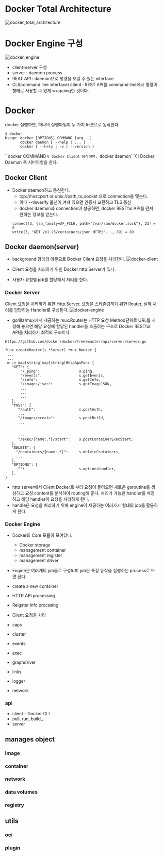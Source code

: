 # Docker Total Architecture
![docker_total_architecture](https://cloud.githubusercontent.com/assets/9585881/16713210/eab33898-46da-11e6-9052-7a8679c44478.PNG)

# Docker Engine 구성
![docker_engine](https://cloud.githubusercontent.com/assets/9585881/16617978/d14d0058-43c1-11e6-8acb-5c694916a951.PNG)

- client-server 구성
- server : daemon process
- REAT API : daemon으로 명령을 보낼 수 있는 interface
- CLI(command line interface) client : REST API를 command line에서 명령어 형태로 사용할 수 있게 wrapping한 것이다. 

# Docker 
docker 실행하면, 하나의 실행파일이 두 가지 버젼으로 동작한다. 
```
$ docker
Usage: docker [OPTIONS] COMMAND [arg...]
       docker daemon [ --help | ... ]
       docker [ --help | -v | --version ]
```
``docker COMMAND```가 Docker Client 동작이며, ```docker daemon```이 Docker Daemon 즉 서버역할을 한다. 

## Docker Client
- Docker daemon하고 통신한다.
  - tcp://host:port or unix://path_to_socket 으로 connection를 맺는다. 
   - 이때 --tlsverify 옵션이 켜져 있으면 인증서 교환하고 TLS 통신
  - docker daemon과 connection이 성공하면, docker RESTful API를 던져 원하는 정보를 얻는다.
   ```
   connect(3, {sa_family=AF_FILE, path="/var/run/docker.sock"}, 23) = 0
   write(3, "GET /v1.23/containers/json HTTP/"..., 89) = 89
   ```

## Docker daemon(server)
- background 형태의 데몬으로 Docker Client 요청을 처리한다. 
![docker-client](https://cloud.githubusercontent.com/assets/9585881/16717856/fef45c08-4755-11e6-837c-838024d24035.PNG)

- Client 요청을 처리하기 위한 Docker http Server가 있다.
- 사용자 요청별 job를 할당해서 처리를 한다. 

### Docker Server
Client 요청을 처리하기 위한 Http.Server, 요청을 스케쥴링하기 위한 Router, 실제 처리를 담당하는 Handler로 구성된다.
![docker-engine](https://cloud.githubusercontent.com/assets/9585881/16718085/3dca2100-4757-11e6-8358-7f2d4251e432.PNG)
- gorilla/mux에서 제공하는 mux.Router는 HTTP 요청 Method단위로 URL를 지정해 놓으면 해당 요청에 할당된 handler를 호출하는 구조로 Docker RESTful API를 처리하기 최적의 구조이다.
```
https://github.com/docker/docker/tree/master/api/server/server.go

func createRouter(s *Server) *mux.Router {
 ...
 ...
 m := map[string]map[string]HttpApiFunc {
   "GET": {
       "/_ping":                  s.ping,
       "/events":                 s.getEvents,
       "/info":                   s.getInfo,
       "/images/json":            s.getImageJSON,
       ...
       ...
       ...
   },
   "POST": {
      "/auth":                    s.postAuth,
      ...
      "/images/create":           s.postBuild,
      ...
      
      
      ...
      "/exec/{name:.*}/start":    s.postContainerExecStart,
   },
   "DELETE": {
     "/containers/{name:.*}":     s.deleteContainers,
     ... 
   },
   "OPTIONS": {
      "":                         s.optionsHandler,
   },
}

```
- http server에서 Client Docker로 부터 요청이 들어오면 새로운 goroutine를 생성하고 요청 content를 분석하여 routing해 준다. 처리가 가능한 handler를 배정하고 해당 handler이 요청을 처리하게 된다.
- handle은 요청을 처리하기 위해 engine이 제공하는 여러가지 형태의 job를 활용하게 된다.

### Docker Engine
- Docker의 Core 모듈이 모여있다. 
   - Docker storage
   - management container
   - management register
   - management driver
- Engine은 여러개의 job들로 구성되며 job은 특정 동작을 실행하는 process로 보면 된다. 
 - create a new container
 - HTTP API processing 
 - Reigster info procssing


    
  - Client 요청을 처리
 - caps
 - cluster
 - events
 - exec
 - graphdriver
 - links
 - logger
 - network
 
### api
 - client - Docker CLI
  - pull, run, build,... 
 - server
 



## manages object
### image
### container
### network
### data volumes
### registry

## utils
### oci
### plugin

